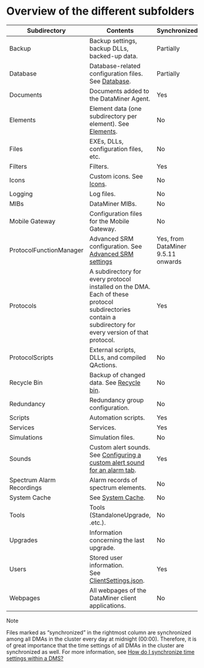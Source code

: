 # Overview of the different subfolders

| Subdirectory              | Contents                                                                                                                                                                               | Synchronized?                      |
|---------------------------|----------------------------------------------------------------------------------------------------------------------------------------------------------------------------------------|------------------------------------|
| Backup                    | Backup settings, backup DLLs, backed-up data.                                                                                                                                          | Partially                          |
| Database                  | Database-related configuration files. See [Database](Database.md).                                                                                                                     | Partially                          |
| Documents                 | Documents added to the DataMiner Agent.                                                                                                                                                | Yes                                |
| Elements                  | Element data (one subdirectory per element). See [Elements](Elements1.md#elements).                                                                                                    | No                                 |
| Files                     | EXEs, DLLs, configuration files, etc.                                                                                                                                                  | No                                 |
| Filters                   | Filters.                                                                                                                                                                               | Yes                                |
| Icons                     | Custom icons. See [Icons](Icons.md).                                                                                                                                                   | No                                 |
| Logging                   | Log files.                                                                                                                                                                             | No                                 |
| MIBs                      | DataMiner MIBs.                                                                                                                                                                        | No                                 |
| Mobile Gateway            | Configuration files for the Mobile Gateway.                                                                                                                                            | No                                 |
| ProtocolFunctionManager   | Advanced SRM configuration. See [Advanced SRM settings](../../part_4/SRM/Advanced_SRM_settings.md)                                                                                     | Yes, from DataMiner 9.5.11 onwards |
| Protocols                 | A subdirectory for every protocol installed on the DMA.<br> Each of these protocol subdirectories contain a subdirectory for every version of that protocol.                           | Yes                                |
| ProtocolScripts           | External scripts, DLLs, and compiled QActions.                                                                                                                                         | No                                 |
| Recycle Bin               | Backup of changed data. See [Recycle bin](Recycle_bin.md).                                                                                                                             | No                                 |
| Redundancy                | Redundancy group configuration.                                                                                                                                                        | No                                 |
| Scripts                   | Automation scripts.                                                                                                                                                                    | Yes                                |
| Services                  | Services.                                                                                                                                                                              | Yes                                |
| Simulations               | Simulation files.                                                                                                                                                                      | No                                 |
| Sounds                    | Custom alert sounds. See [Configuring a custom alert sound for an alarm tab](../../part_2/alarms/Working_with_the_Alarm_Console.md#configuring-a-custom-alert-sound-for-an-alarm-tab). | Yes                                |
| Spectrum Alarm Recordings | Alarm records of spectrum elements.                                                                                                                                                    | No                                 |
| System Cache              | See [System Cache](System_Cache.md).                                                                                                                                                   | No                                 |
| Tools                     | Tools (StandaloneUpgrade, .etc.).                                                                                                                                                      | No                                 |
| Upgrades                  | Information concerning the last upgrade.                                                                                                                                               | No                                 |
| Users                     | Stored user information.<br> See [ClientSettings.json](ClientSettings_json.md#clientsettingsjson).                                                                                     | Yes                                |
| Webpages                  | All webpages of the DataMiner client applications.                                                                                                                                     | No                                 |

> [!NOTE]
> Files marked as “synchronized” in the rightmost column are synchronized among all DMAs in the cluster every day at midnight (00:00). Therefore, it is of great importance that the time settings of all DMAs in the cluster are synchronized as well. For more information, see [How do I synchronize time settings within a DMS?](../../part_6/faq/General_configuration.md#how-do-i-synchronize-time-settings-within-a-dms)
